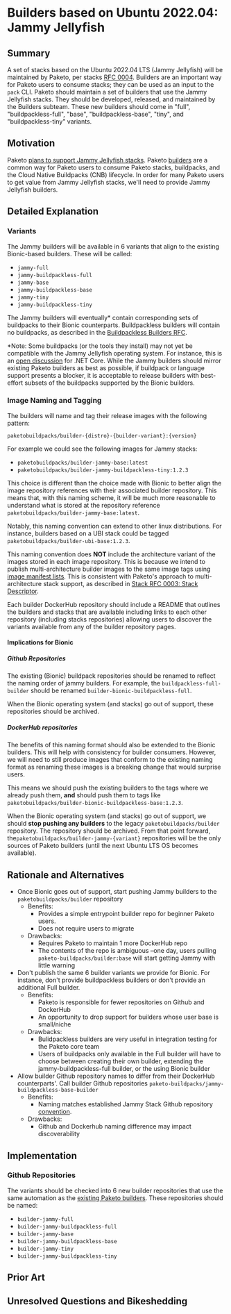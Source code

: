# Builders based on Ubuntu 2022.04: Jammy Jellyfish

## Summary

A set of stacks based on the Ubuntu 2022.04 LTS (Jammy Jellyfish) will be
maintained by Paketo, per stacks [RFC
0004](https://github.com/paketo-buildpacks/rfcs/blob/da3339d071ffed23c3cd1b374a6bfcefdea7ac70/text/stacks/0004-jammy-jellyfish.md).
Builders are an important way for Paketo users to consume stacks; they can be
used as an input to the `pack` CLI. Paketo should maintain a set of builders
that use the Jammy Jellyfish stacks.  They should be developed, released, and
maintained by the Builders subteam.  These new builders should come in "full",
"buildpackless-full", "base", "buildpackless-base",  "tiny", and
"buildpackless-tiny" variants.

## Motivation

Paketo [plans to support Jammy Jellyfish
stacks](https://github.com/paketo-buildpacks/rfcs/blob/da3339d071ffed23c3cd1b374a6bfcefdea7ac70/text/stacks/0004-jammy-jellyfish.md).
Paketo [builders](https://paketo.io/docs/concepts/builders/) are a common way
for Paketo users to consume Paketo stacks, buildpacks, and the Cloud Native
Buildpacks (CNB) lifecycle. In order for many Paketo users to get value from
Jammy Jellyfish stacks, we'll need to provide Jammy Jellyfish builders.

## Detailed Explanation

### Variants

The Jammy builders will be available in 6 variants that align to the existing
Bionic-based builders. These will be called:
- `jammy-full`
- `jammy-buildpackless-full`
- `jammy-base`
- `jammy-buildpackless-base`
- `jammy-tiny`
- `jammy-buildpackless-tiny`

The Jammy builders will eventually* contain corresponding sets of buildpacks to
their Bionic counterparts. Buildpackless builders will contain no buildpacks,
as described in the [Buildpackless Builders
RFC](https://github.com/paketo-buildpacks/rfcs/blob/da3339d071ffed23c3cd1b374a6bfcefdea7ac70/text/0030-buildpackless-builders.md).

\*Note: Some buildpacks (or the tools they install) may not yet be compatible
with the Jammy Jellyfish operating system. For instance, this is an [open
discussion](https://github.com/dotnet/core/issues/7038) for .NET Core. While
the Jammy builders should mirror existing Paketo builders as best as possible,
if buildpack or language support presents a blocker, it is acceptable to
release builders with best-effort subsets of the buildpacks supported by the
Bionic builders.

### Image Naming and Tagging

The builders will name and tag their release images with the following pattern:

```
paketobuildpacks/builder-{distro}-{builder-variant}:{version}
```

For example we could see the following images for Jammy stacks:

* `paketobuildpacks/builder-jammy-base:latest`
* `paketobuildpacks/builder-jammy-buildpackless-tiny:1.2.3`

This choice is different than the choice made with Bionic to better align the
image repository references with their associated builder repository. This
means that, with this naming scheme, it will be much more reasonable to
understand what is stored at the repository reference
`paketobuildpacks/builder-jammy-base:latest`.

Notably, this naming convention can extend to other linux distributions. For
instance, builders based on a UBI stack could be tagged
`paketobuildpacks/builder-ubi-base:1.2.3`.

This naming convention does **NOT** include the architecture variant of the
images stored in each image repository. This is because we intend to publish
multi-architecture builder images to the same image tags using [image manifest
lists](https://docs.docker.com/registry/spec/manifest-v2-2/). This is
consistent with Paketo's approach to multi-architecture stack support, as
described in [Stack RFC 0003: Stack
Descriptor](https://github.com/paketo-buildpacks/rfcs/blob/da3339d071ffed23c3cd1b374a6bfcefdea7ac70/text/stacks/0003-stack-descriptor.md).

Each builder DockerHub repository should include a README that outlines the builders and
stacks that are available including links to each other repository (including
stacks repositories) allowing users to discover the variants available from any
of the builder repository pages.

#### Implications for Bionic
##### Github Repositories
The existing (Bionic) buildpack repositories should be renamed to reflect the
naming order of jammy builders. For example, the `buildpackless-full-builder`
should be renamed `builder-bionic-buildpackless-full`.

When the Bionic operating system (and stacks) go out of support, these
repositories should be archived.

##### DockerHub repositories
The benefits of this naming format should also be extended to the Bionic
builders. This will help with consistency for builder consumers. However, we
will need to still produce images that conform to the existing naming format as
renaming these images is a breaking change that would surprise users.

This means we should push the existing builders to the tags where we already
push them, **and** should push them to tags like
`paketobuildpacks/builder-bionic-buildpackless-base:1.2.3`.

When the Bionic operating system (and stacks) go out of support, we should
**stop pushing any builders** to the legacy `paketobuildpacks/builder`
repository. The repository should be archived. From that point forward,
the`paketobuildpacks/builder-jammy-{variant}` repositories will be the only
sources of Paketo builders (until the next Ubuntu LTS OS becomes available).

## Rationale and Alternatives

- Once Bionic goes out of support, start pushing Jammy builders to the
  `paketobuildpacks/builder` repository
  - Benefits:
    - Provides a simple entrypoint builder repo for beginner Paketo users.
    - Does not require users to migrate
  - Drawbacks:
    - Requires Paketo to maintain 1 more DockerHub repo
    - The contents of the repo is ambiguous –one day, users pulling
      `paketo-buildpacks/builder:base` will start getting Jammy with little
      warning
- Don't publish the same 6 builder variants we provide for Bionic. For
  instance, don't provide buildpackless builders or don't provide an additional
  Full builder.
  - Benefits:
    - Paketo is responsible for fewer repositories on Github and DockerHub
    - An opportunity to drop support for builders whose user base is
      small/niche
  - Drawbacks:
    - Bulidpackless builders are very useful in integration testing for the
      Paketo core team
    - Users of buildpacks only available in the Full builder will have to
      choose between creating their own builder, extending the
      jammy-buildpackless-full builder, or the using Bionic builder
- Allow builder Github repository names to differ from their DockerHub
  counterparts'. Call builder Github repositories
  `paketo-buildpacks/jammy-buildpackless-base-builder`
  - Benefits:
    - Naming matches established Jammy Stack Github repository
      [convention](https://github.com/paketo-buildpacks/stacks/issues/133).
  - Drawbacks:
    - Github and Dockerhub naming difference may impact discoverability
		
## Implementation

### Github Repositories
The variants should be checked into 6 new builder repositories that use the
same automation as the [existing Paketo
builders](https://github.com/paketo-buildpacks/github-config/blob/7d5aefb45e0de146370978566e2af22a4bfbbe4d/builder).
These repositories should be named:
- `builder-jammy-full`
- `builder-jammy-buildpackless-full`
- `builder-jammy-base`
- `builder-jammy-buildpackless-base`
- `builder-jammy-tiny`
- `builder-jammy-buildpackless-tiny`

## Prior Art

## Unresolved Questions and Bikeshedding


